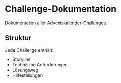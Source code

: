 # Challenge-Dokumentation

Dokumentation aller Adventskalender-Challenges.

## Struktur

Jede Challenge enthält:
- Storyline
- Technische Anforderungen
- Lösungsweg
- Hilfestellungen
